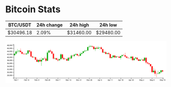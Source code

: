 # Bitcoin Stats

BTC/USDT|24h change|24h high|24h low|
|---|---|---|---|
|$30496.18|2.09%|$31460.00|$29480.00|

<img src="./chart.svg">
